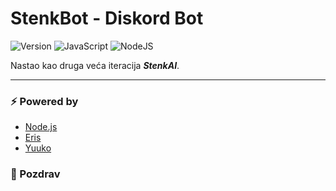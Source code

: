 # StenkBot - Diskord Bot

<!-- bedzevi -->
![Version](https://img.shields.io/badge/version-0.0.1-blue)
![JavaScript](https://img.shields.io/badge/javascript-%23323330.svg?logo=javascript&logoColor=%23F7DF1E)
![NodeJS](https://img.shields.io/badge/node.js-6DA55F?logo=node.js&logoColor=white)

Nastao kao druga veća iteracija ***StenkAI***.

---

### ⚡ Powered by
- [Node.js](https://nodejs.org/)
- [Eris](https://www.npmjs.com/package/eris)
- [Yuuko](https://www.npmjs.com/package/eris)

### 👋 Pozdrav
